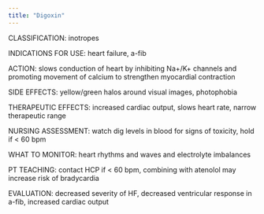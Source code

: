 ```yaml
---
title: "Digoxin"
---
```

CLASSIFICATION: inotropes

INDICATIONS FOR USE: heart failure, a-fib

ACTION: slows conduction of heart by inhibiting Na+/K+ channels and promoting movement of calcium to strengthen myocardial contraction

SIDE EFFECTS: yellow/green halos around visual images, photophobia

THERAPEUTIC EFFECTS: increased cardiac output, slows heart rate, narrow therapeutic range

NURSING ASSESSMENT: watch dig levels in blood for signs of toxicity, hold if &lt; 60 bpm

WHAT TO MONITOR: heart rhythms and waves and electrolyte imbalances

PT TEACHING: contact HCP if &lt; 60 bpm, combining with atenolol may increase risk of bradycardia

EVALUATION: decreased severity of HF, decreased ventricular response in a-fib, increased cardiac output

